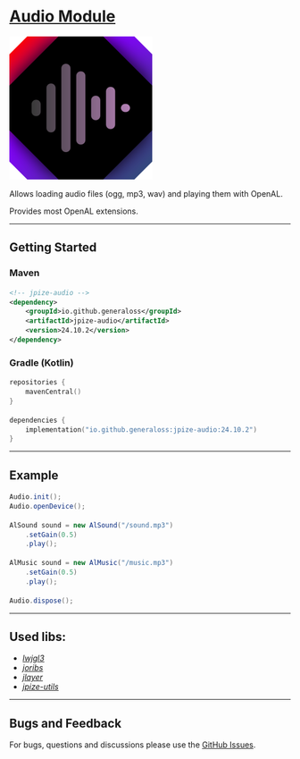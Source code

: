 # [Audio Module](https://github.com/generaloss/jpize-audio)
![logo](logo.svg)

Allows loading audio files (ogg, mp3, wav) and playing them with OpenAL.

Provides most OpenAL extensions.

---

## Getting Started

### Maven
```xml
<!-- jpize-audio -->
<dependency>
    <groupId>io.github.generaloss</groupId>
    <artifactId>jpize-audio</artifactId>
    <version>24.10.2</version>
</dependency>
```
### Gradle (Kotlin)
```kotlin
repositories {
    mavenCentral()
}

dependencies {
    implementation("io.github.generaloss:jpize-audio:24.10.2")
}
```

---

## Example
``` java
Audio.init();
Audio.openDevice();

AlSound sound = new AlSound("/sound.mp3")
    .setGain(0.5)
    .play();
    
AlMusic sound = new AlMusic("/music.mp3")
    .setGain(0.5)
    .play();

Audio.dispose();
```

---

## Used libs:
* *[lwjgl3](https://github.com/LWJGL/lwjgl3)*
* *[joribs](https://github.com/ymnk/jorbis)*
* *[jlayer](https://github.com/umjammer/jlayer)*
* *[jpize-utils](https://github.com/generaloss/jpize-utils)*

---

## Bugs and Feedback
For bugs, questions and discussions please use the [GitHub Issues](https://github.com/generaloss/jpize-audio/issues).